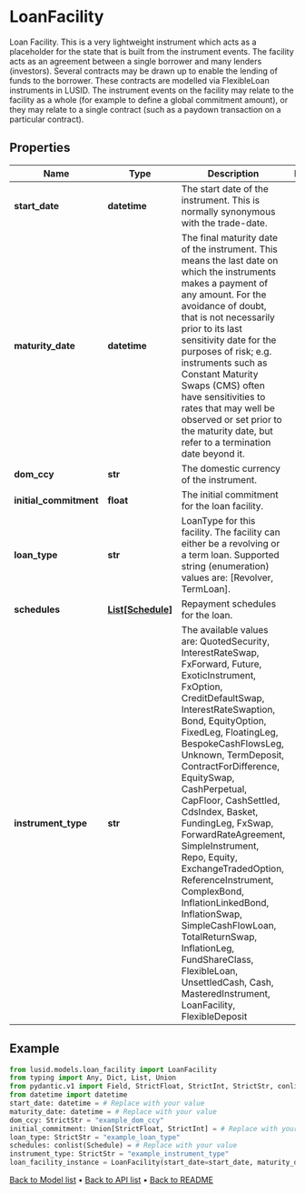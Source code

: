 # LoanFacility

Loan Facility. This is a very lightweight instrument which acts as a placeholder for the state that is built  from the instrument events. The facility acts as an agreement between a single borrower and many lenders (investors).  Several contracts may be drawn up to enable the lending of funds to the borrower. These contracts are modelled via  FlexibleLoan instruments in LUSID. The instrument events on the facility may relate to the facility as a whole  (for example to define a global commitment amount), or they may relate to a single contract (such as a paydown  transaction on a particular contract).
## Properties
Name | Type | Description | Notes
------------ | ------------- | ------------- | -------------
**start_date** | **datetime** | The start date of the instrument. This is normally synonymous with the trade-date. | 
**maturity_date** | **datetime** | The final maturity date of the instrument. This means the last date on which the instruments makes a payment of any amount.  For the avoidance of doubt, that is not necessarily prior to its last sensitivity date for the purposes of risk; e.g. instruments such as  Constant Maturity Swaps (CMS) often have sensitivities to rates that may well be observed or set prior to the maturity date, but refer to a termination date beyond it. | 
**dom_ccy** | **str** | The domestic currency of the instrument. | 
**initial_commitment** | **float** | The initial commitment for the loan facility. | 
**loan_type** | **str** | LoanType for this facility. The facility can either be a revolving or a  term loan.    Supported string (enumeration) values are: [Revolver, TermLoan]. | 
**schedules** | [**List[Schedule]**](Schedule.md) | Repayment schedules for the loan. | 
**instrument_type** | **str** | The available values are: QuotedSecurity, InterestRateSwap, FxForward, Future, ExoticInstrument, FxOption, CreditDefaultSwap, InterestRateSwaption, Bond, EquityOption, FixedLeg, FloatingLeg, BespokeCashFlowsLeg, Unknown, TermDeposit, ContractForDifference, EquitySwap, CashPerpetual, CapFloor, CashSettled, CdsIndex, Basket, FundingLeg, FxSwap, ForwardRateAgreement, SimpleInstrument, Repo, Equity, ExchangeTradedOption, ReferenceInstrument, ComplexBond, InflationLinkedBond, InflationSwap, SimpleCashFlowLoan, TotalReturnSwap, InflationLeg, FundShareClass, FlexibleLoan, UnsettledCash, Cash, MasteredInstrument, LoanFacility, FlexibleDeposit | 
## Example

```python
from lusid.models.loan_facility import LoanFacility
from typing import Any, Dict, List, Union
from pydantic.v1 import Field, StrictFloat, StrictInt, StrictStr, conlist, constr, validator
from datetime import datetime
start_date: datetime = # Replace with your value
maturity_date: datetime = # Replace with your value
dom_ccy: StrictStr = "example_dom_ccy"
initial_commitment: Union[StrictFloat, StrictInt] = # Replace with your value
loan_type: StrictStr = "example_loan_type"
schedules: conlist(Schedule) = # Replace with your value
instrument_type: StrictStr = "example_instrument_type"
loan_facility_instance = LoanFacility(start_date=start_date, maturity_date=maturity_date, dom_ccy=dom_ccy, initial_commitment=initial_commitment, loan_type=loan_type, schedules=schedules, instrument_type=instrument_type)

```

[Back to Model list](../README.md#documentation-for-models) &#8226; [Back to API list](../README.md#documentation-for-api-endpoints) &#8226; [Back to README](../README.md)

